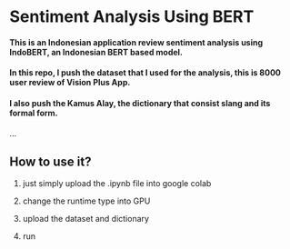 # Sentiment Analysis Using BERT

#### This is an Indonesian application review sentiment analysis using IndoBERT, an Indonesian BERT based model.

#### In this repo, I push the dataset that I used for the analysis, this is 8000 user review of Vision Plus App.

#### I also push the Kamus Alay, the dictionary that consist slang and its formal form.

...
## How to use it?

1. just simply upload the .ipynb file into google colab

2. change the runtime type into GPU

3. upload the dataset and dictionary

4. run

